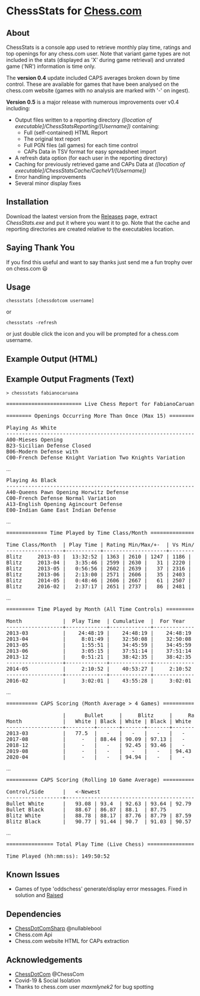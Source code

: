 # ChessStats for [Chess.com](https://chess.com)

## About
ChessStats is a console app used to retrieve monthly play time, ratings and top openings for any chess.com user. Note that variant game types are not included in the stats (displayed as 'X' during game retrieval) and unrated game ('NR') information is time only. 

The __version 0.4__ update included CAPS averages broken down by time control.  These are available for games that have been analysed on the chess.com website (games with no analysis are marked with '-' on ingest).  

__Version 0.5__ is a major release with numerous improvements over v0.4 including:

* Output files written to a reporting directory _([location of executable]/ChessStatsReporting/[Username])_ containing:
  * Full (self-contained) HTML Report
  * The original text report
  * Full PGN files (all games) for each time control
  * CAPs Data in TSV format for easy spreadsheet import
* A refresh data option (for each user in the reporting directory)
* Caching for previously retrieved game and CAPs Data at _([location of executable]/ChessStatsCache/CacheV1/[Username])_
* Error handling improvements
* Several minor display fixes

## Installation
Download the laatest version from the [Releases](https://github.com/Hyper-Dragon/ChessStats/releases) page, extract _ChessStats.exe_ and put it where you want it to go.  Note that the cache and reporting directories are created relative to the executables location. 

## Saying Thank You
If you find this useful and want to say thanks just send me a fun trophy over on chess.com :smiley:

## Usage
```
chessstats [chessdotcom username]
```
or 
```
chessstats -refresh
```
or just double click the icon and you will be prompted for a chess.com username.

## Example Output (HTML)


## Example Output Fragments (Text)

```
> chessstats fabianocaruana
```

<pre>
======================== Live Chess Report for FabianoCaruana - 20/03/2020 =========================

======== Openings Occurring More Than Once (Max 15) ========

Playing As White                                                        | Tot.
------------------------------------------------------------------------+------
A00-Mieses Opening                                                      |   98
B23-Sicilian Defense Closed                                             |   32
B06-Modern Defense with                                                 |   23
C00-French Defense Knight Variation Two Knights Variation               |   21
</pre>
...
<pre>
Playing As Black                                                        | Tot.
------------------------------------------------------------------------+------
A40-Queens Pawn Opening Horwitz Defense                                 |   54
C00-French Defense Normal Variation                                     |   35
A13-English Opening Agincourt Defense                                   |   26
E00-Indian Game East Indian Defense                                     |   23
</pre>
...
<pre>
============= Time Played by Time Class/Month ==============

Time Class/Month  | Play Time | Rating Min/Max/+-  | Vs Min/BestWin/Max | Win  | Loss | Draw | Tot.
------------------+-----------+--------------------+--------------------+------+------+------+------
Blitz     2013-03 |  13:32:52 | 1363 | 2610 | 1247 | 1186 | 2517 | 2580 |  158 |   12 |    6 |  176
Blitz     2013-04 |   3:35:46 | 2599 | 2630 |   31 | 2220 | 2564 | 2571 |   30 |    7 |    8 |   45
Blitz     2013-05 |   0:56:56 | 2602 | 2639 |   37 | 2316 | 2328 | 2523 |    6 |    3 |    1 |   10
Blitz     2013-06 |   2:13:00 | 2571 | 2606 |   35 | 2403 | 2474 | 2484 |    7 |    5 |    2 |   14
Blitz     2014-05 |   0:48:46 | 2606 | 2667 |   61 | 2507 | 2523 | 2523 |    6 |    1 |    1 |    8
Blitz     2016-02 |   2:37:17 | 2651 | 2737 |   86 | 2481 | 2506 | 2511 |    9 |    2 |    4 |   15
</pre>
...
<pre>
========= Time Played by Month (All Time Controls) =========

Month             |  Play Time  | Cumulative  |  For Year
------------------+-------------+-------------+-------------
2013-03           |    24:48:19 |    24:48:19 |    24:48:19
2013-04           |     8:01:49 |    32:50:08 |    32:50:08
2013-05           |     1:55:51 |    34:45:59 |    34:45:59
2013-06           |     3:05:15 |    37:51:14 |    37:51:14
2013-12           |     0:51:21 |    38:42:35 |    38:42:35
------------------+-------------+-------------+-------------
2014-05           |     2:10:52 |    40:53:27 |     2:10:52
------------------+-------------+-------------+-------------
2016-02           |     3:02:01 |    43:55:28 |     3:02:01
</pre>
...
<pre>
========== CAPS Scoring (Month Average > 4 Games) ==========

                  |      Bullet     |     Blitz     |     Rapid
Month             |   White | Black | White | Black | White | Black
------------------+---------+-------+-------+-------+-------+-------
2013-03           |   77.5  |   -   |   -   |   -   |   -   |   -
2017-08           |     -   | 88.44 | 90.09 | 97.13 |   -   |   -
2018-12           |     -   |   -   | 92.45 | 93.46 |   -   |   -
2019-08           |     -   |   -   |   -   |   -   | 94.43 | 96.17
2020-04           |     -   |   -   | 94.94 |   -   |   -   |   -
</pre>
...
<pre>
========== CAPS Scoring (Rolling 10 Game Average) ==========

Control/Side      |   <-Newest                                                             Oldest->
------------------+---------------------------------------------------------------------------------
Bullet White      |   93.08 | 93.4  | 92.63 | 93.64 | 92.79 | 90.5  | 89.78
Bullet Black      |   88.67 | 86.87 | 88.1  | 87.75
Blitz White       |   88.78 | 88.17 | 87.76 | 87.79 | 87.59 | 87.27 | 89.86 | 89.97 | 89.42 | 92.45
Blitz Black       |   90.77 | 91.44 | 90.7  | 91.03 | 90.57 | 91.06 | 91.68 | 91.08 | 93.68 | 93.47
</pre>
...
<pre>
=============== Total Play Time (Live Chess) ===============

Time Played (hh:mm:ss): 149:50:52
</pre>

## Known Issues
- Games of type 'oddschess' generate/display error messages.  Fixed in solution and [Raised](https://github.com/nullablebool/ChessDotComSharp/issues/1)

## Dependencies

- [ChessDotComSharp](https://github.com/nullablebool/ChessDotComSharp) @nullablebool
- Chess.com Api
- Chess.com website HTML for CAPs extraction

## Acknowledgements

- [ChessDotCom](https://github.com/ChessCom) @ChessCom
- Covid-19 & Social Isolation
- Thanks to chess.com user _maxmlynek2_ for bug spotting

